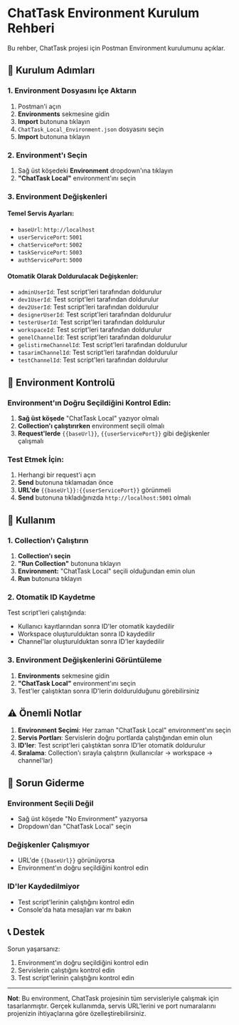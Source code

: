 # ChatTask Environment Kurulum Rehberi

Bu rehber, ChatTask projesi için Postman Environment kurulumunu açıklar.

## 🚀 Kurulum Adımları

### 1. Environment Dosyasını İçe Aktarın

1. Postman'i açın
2. **Environments** sekmesine gidin
3. **Import** butonuna tıklayın
4. `ChatTask_Local_Environment.json` dosyasını seçin
5. **Import** butonuna tıklayın

### 2. Environment'ı Seçin

1. Sağ üst köşedeki **Environment** dropdown'ına tıklayın
2. **"ChatTask Local"** environment'ını seçin

### 3. Environment Değişkenleri

#### **Temel Servis Ayarları:**

- `baseUrl`: `http://localhost`
- `userServicePort`: `5001`
- `chatServicePort`: `5002`
- `taskServicePort`: `5003`
- `authServicePort`: `5000`

#### **Otomatik Olarak Doldurulacak Değişkenler:**

- `adminUserId`: Test script'leri tarafından doldurulur
- `dev1UserId`: Test script'leri tarafından doldurulur
- `dev2UserId`: Test script'leri tarafından doldurulur
- `designerUserId`: Test script'leri tarafından doldurulur
- `testerUserId`: Test script'leri tarafından doldurulur
- `workspaceId`: Test script'leri tarafından doldurulur
- `genelChannelId`: Test script'leri tarafından doldurulur
- `gelistirmeChannelId`: Test script'leri tarafından doldurulur
- `tasarimChannelId`: Test script'leri tarafından doldurulur
- `testChannelId`: Test script'leri tarafından doldurulur

## 🔧 Environment Kontrolü

### Environment'ın Doğru Seçildiğini Kontrol Edin:

1. **Sağ üst köşede** "ChatTask Local" yazıyor olmalı
2. **Collection'ı çalıştırırken** environment seçili olmalı
3. **Request'lerde** `{{baseUrl}}`, `{{userServicePort}}` gibi değişkenler çalışmalı

### Test Etmek İçin:

1. Herhangi bir request'i açın
2. **Send** butonuna tıklamadan önce
3. **URL'de** `{{baseUrl}}:{{userServicePort}}` görünmeli
4. **Send** butonuna tıkladığınızda `http://localhost:5001` olmalı

## 🎯 Kullanım

### 1. Collection'ı Çalıştırın

1. **Collection'ı seçin**
2. **"Run Collection"** butonuna tıklayın
3. **Environment:** "ChatTask Local" seçili olduğundan emin olun
4. **Run** butonuna tıklayın

### 2. Otomatik ID Kaydetme

Test script'leri çalıştığında:

- Kullanıcı kayıtlarından sonra ID'ler otomatik kaydedilir
- Workspace oluşturulduktan sonra ID kaydedilir
- Channel'lar oluşturulduktan sonra ID'ler kaydedilir

### 3. Environment Değişkenlerini Görüntüleme

1. **Environments** sekmesine gidin
2. **"ChatTask Local"** environment'ını seçin
3. Test'ler çalıştıktan sonra ID'lerin doldurulduğunu görebilirsiniz

## ⚠️ Önemli Notlar

1. **Environment Seçimi**: Her zaman "ChatTask Local" environment'ını seçin
2. **Servis Portları**: Servislerin doğru portlarda çalıştığından emin olun
3. **ID'ler**: Test script'leri çalıştıktan sonra ID'ler otomatik doldurulur
4. **Sıralama**: Collection'ı sırayla çalıştırın (kullanıcılar → workspace → channel'lar)

## 🐛 Sorun Giderme

### Environment Seçili Değil

- Sağ üst köşede "No Environment" yazıyorsa
- Dropdown'dan "ChatTask Local" seçin

### Değişkenler Çalışmıyor

- URL'de `{{baseUrl}}` görünüyorsa
- Environment'ın doğru seçildiğini kontrol edin

### ID'ler Kaydedilmiyor

- Test script'lerinin çalıştığını kontrol edin
- Console'da hata mesajları var mı bakın

## 📞 Destek

Sorun yaşarsanız:

1. Environment'ın doğru seçildiğini kontrol edin
2. Servislerin çalıştığını kontrol edin
3. Test script'lerinin çalıştığını kontrol edin

---

**Not**: Bu environment, ChatTask projesinin tüm servisleriyle çalışmak için tasarlanmıştır. Gerçek kullanımda, servis URL'lerini ve port numaralarını projenizin ihtiyaçlarına göre özelleştirebilirsiniz.

